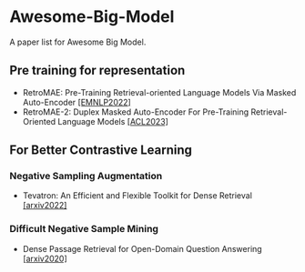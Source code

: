 # Awesome-Big-Model
A paper list for Awesome Big Model.
## Pre training for representation
- RetroMAE: Pre-Training Retrieval-oriented Language Models Via Masked Auto-Encoder [[EMNLP2022]](https://aclanthology.org/2022.emnlp-main.35.pdf)
- RetroMAE-2: Duplex Masked Auto-Encoder For Pre-Training Retrieval-Oriented Language Models [[ACL2023]](https://aclanthology.org/2023.acl-long.148.pdf)
## For Better Contrastive Learning
### Negative Sampling Augmentation
- Tevatron: An Efficient and Flexible Toolkit for Dense Retrieval [[arxiv2022]](https://arxiv.org/pdf/2203.05765.pdf)
### Difficult Negative Sample Mining
- Dense Passage Retrieval for Open-Domain Question Answering [[arxiv2020]](https://arxiv.org/pdf/2004.04906.pdf)

